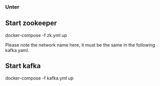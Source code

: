 ### Unter 

## Start zookeeper
docker-compose -f zk.yml up

Please note the network name here, it must be the same in the following kafka yaml.

## Start kafka 
docker-compose -f kafka.yml up


